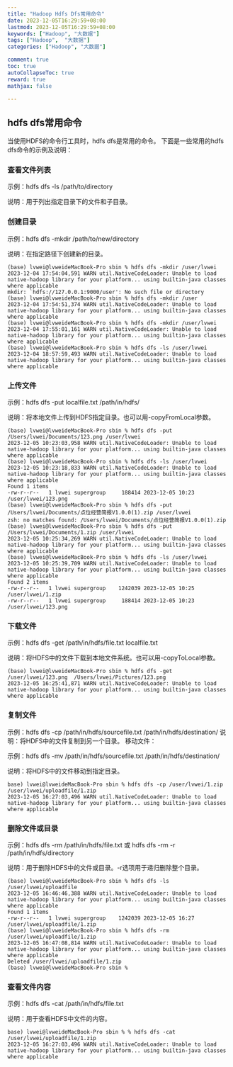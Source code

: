 ```yaml
---
title: "Hadoop Hdfs Dfs常用命令"
date: 2023-12-05T16:29:59+08:00
lastmod: 2023-12-05T16:29:59+08:00
keywords: ["Hadoop", "大数据"]
tags: ["Hadoop",  "大数据"]
categories: ["Hadoop", "大数据"]

comment: true
toc: true
autoCollapseToc: true
reward: true
mathjax: false

---
```


<!--more-->


## hdfs dfs常用命令

当使用HDFS的命令行工具时，hdfs dfs是常用的命令。
下面是一些常用的hdfs dfs命令的示例及说明：

### 查看文件列表

示例：hdfs dfs -ls /path/to/directory

说明：用于列出指定目录下的文件和子目录。

### 创建目录

示例：hdfs dfs -mkdir /path/to/new/directory

说明：在指定路径下创建新的目录。

```shell
(base) lvwei@lvweideMacBook-Pro sbin % hdfs dfs -mkdir /user/lvwei   
2023-12-04 17:54:04,591 WARN util.NativeCodeLoader: Unable to load native-hadoop library for your platform... using builtin-java classes where applicable
mkdir: `hdfs://127.0.0.1:9000/user': No such file or directory
(base) lvwei@lvweideMacBook-Pro sbin % hdfs dfs -mkdir /user      
2023-12-04 17:54:51,374 WARN util.NativeCodeLoader: Unable to load native-hadoop library for your platform... using builtin-java classes where applicable
(base) lvwei@lvweideMacBook-Pro sbin % hdfs dfs -mkdir /user/lvwei
2023-12-04 17:55:01,161 WARN util.NativeCodeLoader: Unable to load native-hadoop library for your platform... using builtin-java classes where applicable
(base) lvwei@lvweideMacBook-Pro sbin % hdfs dfs -ls /user/lvwei
2023-12-04 18:57:59,493 WARN util.NativeCodeLoader: Unable to load native-hadoop library for your platform... using builtin-java classes where applicable
```

### 上传文件

示例：hdfs dfs -put localfile.txt /path/in/hdfs/

说明：将本地文件上传到HDFS指定目录。也可以用-copyFromLocal参数。

```shell
(base) lvwei@lvweideMacBook-Pro sbin % hdfs dfs -put /Users/lvwei/Documents/123.png /user/lvwei    
2023-12-05 10:23:03,958 WARN util.NativeCodeLoader: Unable to load native-hadoop library for your platform... using builtin-java classes where applicable
(base) lvwei@lvweideMacBook-Pro sbin % hdfs dfs -ls /user/lvwei                                
2023-12-05 10:23:18,833 WARN util.NativeCodeLoader: Unable to load native-hadoop library for your platform... using builtin-java classes where applicable
Found 1 items
-rw-r--r--   1 lvwei supergroup     188414 2023-12-05 10:23 /user/lvwei/123.png
(base) lvwei@lvweideMacBook-Pro sbin % hdfs dfs -put /Users/lvwei/Documents/点位经营简报V1.0.0(1).zip /user/lvwei
zsh: no matches found: /Users/lvwei/Documents/点位经营简报V1.0.0(1).zip
(base) lvwei@lvweideMacBook-Pro sbin % hdfs dfs -put /Users/lvwei/Documents/1.zip /user/lvwei 
2023-12-05 10:25:34,269 WARN util.NativeCodeLoader: Unable to load native-hadoop library for your platform... using builtin-java classes where applicable
(base) lvwei@lvweideMacBook-Pro sbin % hdfs dfs -ls /user/lvwei                                                  
2023-12-05 10:25:39,709 WARN util.NativeCodeLoader: Unable to load native-hadoop library for your platform... using builtin-java classes where applicable
Found 2 items
-rw-r--r--   1 lvwei supergroup    1242039 2023-12-05 10:25 /user/lvwei/1.zip
-rw-r--r--   1 lvwei supergroup     188414 2023-12-05 10:23 /user/lvwei/123.png
```

### 下载文件

示例：hdfs dfs -get /path/in/hdfs/file.txt localfile.txt

说明：将HDFS中的文件下载到本地文件系统。也可以用-copyToLocal参数。

```shell
(base) lvwei@lvweideMacBook-Pro sbin % hdfs dfs -get /user/lvwei/123.png  /Users/lvwei/Pictures/123.png
2023-12-05 16:25:41,871 WARN util.NativeCodeLoader: Unable to load native-hadoop library for your platform... using builtin-java classes where applicable

```

### 复制文件

示例：hdfs dfs -cp /path/in/hdfs/sourcefile.txt /path/in/hdfs/destination/
说明：将HDFS中的文件复制到另一个目录。
移动文件：

示例：hdfs dfs -mv /path/in/hdfs/sourcefile.txt /path/in/hdfs/destination/

说明：将HDFS中的文件移动到指定目录。

```shell
base) lvwei@lvweideMacBook-Pro sbin % hdfs dfs -cp /user/lvwei/1.zip /user/lvwei/uploadfile/1.zip
2023-12-05 16:27:03,496 WARN util.NativeCodeLoader: Unable to load native-hadoop library for your platform... using builtin-java classes where applicable
```

### 删除文件或目录

示例：hdfs dfs -rm /path/in/hdfs/file.txt 或 hdfs dfs -rm -r /path/in/hdfs/directory

说明：用于删除HDFS中的文件或目录。-r选项用于递归删除整个目录。

```shell
(base) lvwei@lvweideMacBook-Pro sbin % hdfs dfs -ls /user/lvwei/uploadfile
2023-12-05 16:46:46,388 WARN util.NativeCodeLoader: Unable to load native-hadoop library for your platform... using builtin-java classes where applicable
Found 1 items
-rw-r--r--   1 lvwei supergroup    1242039 2023-12-05 16:27 /user/lvwei/uploadfile/1.zip
(base) lvwei@lvweideMacBook-Pro sbin % hdfs dfs -rm /user/lvwei/uploadfile/1.zip
2023-12-05 16:47:08,814 WARN util.NativeCodeLoader: Unable to load native-hadoop library for your platform... using builtin-java classes where applicable
Deleted /user/lvwei/uploadfile/1.zip
(base) lvwei@lvweideMacBook-Pro sbin % 
```

### 查看文件内容

示例：hdfs dfs -cat /path/in/hdfs/file.txt

说明：用于查看HDFS中文件的内容。

```shell
base) lvwei@lvweideMacBook-Pro sbin % % hdfs dfs -cat /user/lvwei/uploadfile/1.zip 
2023-12-05 16:27:03,496 WARN util.NativeCodeLoader: Unable to load native-hadoop library for your platform... using builtin-java classes where applicable
```
